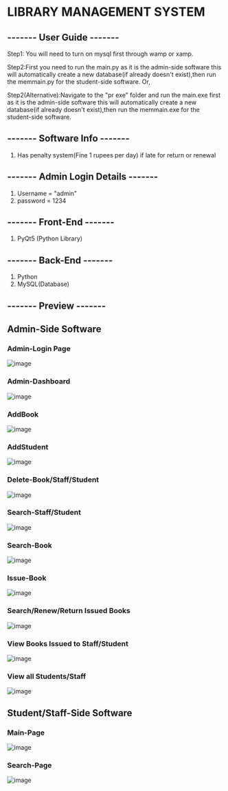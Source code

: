 # LIBRARY MANAGEMENT SYSTEM

## ------- User Guide -------
Step1: You will need to turn on mysql first through wamp or xamp.

Step2:First you need to run the main.py as it is the admin-side software this will automatically create a new database(if already doesn't exist),then run the memmain.py for the student-side software.
                                                                          Or,
                                                                          
Step2(Alternative):Navigate to the "pr exe" folder and run the main.exe first as it is the admin-side software this will automatically create a new database(if already doesn't exist),then run the memmain.exe for the student-side software.

## ------- Software Info -------
1. Has penalty system(Fine 1 rupees per day) if late for return or renewal

## ------- Admin Login Details -------
1. Username = "admin"
2. password = 1234

## ------- Front-End -------
1. PyQt5 (Python Library)

## ------- Back-End -------
1. Python
2. MySQL(Database)

## ------- Preview -------
## Admin-Side Software
### Admin-Login Page
![image](https://github.com/MeghanathShetty/Library_Management_System_BCA/assets/127648939/7de57f95-1ca5-4734-abaa-3974e7d4ef74)
### Admin-Dashboard
![image](https://github.com/MeghanathShetty/Library_Management_System_BCA/assets/127648939/9dd9ccfb-8f02-4661-8a54-a468da68516e)
### AddBook
![image](https://github.com/MeghanathShetty/Library_Management_System_BCA/assets/127648939/e1eba972-2bd8-4359-b91b-7951a528c90c)
### AddStudent
![image](https://github.com/MeghanathShetty/Library_Management_System_BCA/assets/127648939/fcf87c9f-043e-47de-b335-2410f2dfec9b)
### Delete-Book/Staff/Student
![image](https://github.com/MeghanathShetty/Library_Management_System_BCA/assets/127648939/1b125a94-ab38-4f62-be71-9f95e6159434)
### Search-Staff/Student
![image](https://github.com/MeghanathShetty/Library_Management_System_BCA/assets/127648939/73cc190c-57cc-4896-a26d-046af9ec60c3)
### Search-Book
![image](https://github.com/MeghanathShetty/Library_Management_System_BCA/assets/127648939/53ad7ac4-746c-4783-9990-3d5b8a5d4088)
### Issue-Book
![image](https://github.com/MeghanathShetty/Library_Management_System_BCA/assets/127648939/49561e78-e00f-468f-aed8-82d5850a6dc5)
### Search/Renew/Return Issued Books
![image](https://github.com/MeghanathShetty/Library_Management_System_BCA/assets/127648939/2fe8b494-0f80-4b5c-a593-c21ad22ee9ee)
### View Books Issued to Staff/Student
![image](https://github.com/MeghanathShetty/Library_Management_System_BCA/assets/127648939/eadf47bf-b782-4bac-aa09-67b85081b129)
### View all Students/Staff
![image](https://github.com/MeghanathShetty/Library_Management_System_BCA/assets/127648939/e8dd95b7-d7ac-4e9b-be92-25e932a3bf97)


## Student/Staff-Side Software
### Main-Page
![image](https://github.com/MeghanathShetty/Library_Management_System_BCA/assets/127648939/43d23860-a892-4ea6-b068-e412485c7d39)
### Search-Page
![image](https://github.com/MeghanathShetty/Library_Management_System_BCA/assets/127648939/ea0192cc-4836-4dd2-9915-730d61b0dafc)






